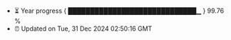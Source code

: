 - ⏳ Year progress { █████████████████████████████▁ } 99.76 %
- ⏰ Updated on Tue, 31 Dec 2024 02:50:16 GMT

